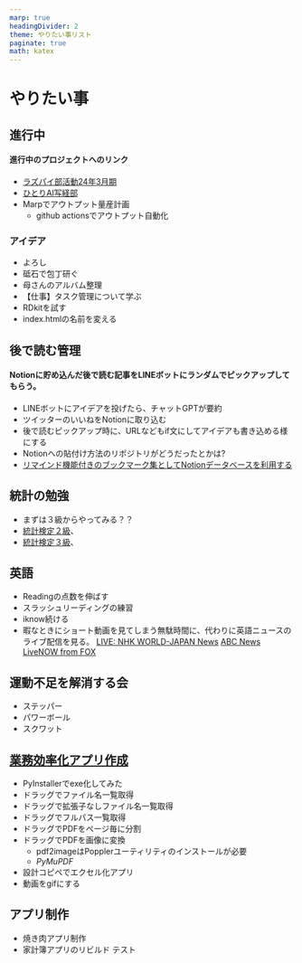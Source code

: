```yaml
---
marp: true
headingDivider: 2
theme: やりたい事リスト
paginate: true
math: katex
---
```


# やりたい事

<!-- _class: title -->
<!-- _paginate: false -->

## 進行中

#### 進行中のプロジェクトへのリンク

- [ラズパイ部活動24年3月期](https://yh-nr.github.io/StudyNotes/ラズパイ部アウトプット/ラズパイ部アウトプット.html )
- [ひとりAI写経部](https://yh-nr.github.io/StudyNotes/AI実装ノート_240221003227/index.html )
- Marpでアウトプット量産計画
  - github actionsでアウトプット自動化

### アイデア

- よろし
- 砥石で包丁研ぐ
- 母さんのアルバム整理
- 【仕事】タスク管理について学ぶ
- RDkitを試す
- index.htmlの名前を変える

## 後で読む管理

#### Notionに貯め込んだ後で読む記事をLINEボットにランダムでピックアップしてもらう。

- LINEボットにアイデアを投げたら、チャットGPTが要約
- ツイッターのいいねをNotionに取り込む
- 後で読むピックアップ時に、URLなどもif文にしてアイデアも書き込める様にする
- Notionへの貼付け方法のリポジトリがどうだったとかは?
- [リマインド機能付きのブックマーク集としてNotionデータベースを利用する](https://www.notion.so/Notion-59e190b0b52b4320967cbbfe4dac11b8?pvs=21)

## 統計の勉強
- まずは３級からやってみる？？
- [統計検定２級](https://www.toukei-kentei.jp/exam/grade2/)、
- [統計検定３級](https://www.toukei-kentei.jp/exam/grade3/)、

## 英語

- Readingの点数を伸ばす
- スラッシュリーディングの練習
- iknow続ける
- 暇なときにショート動画を見てしまう無駄時間に、代わりに英語ニュースのライブ配信を見る。
    [LIVE: NHK WORLD-JAPAN News](https://www.youtube.com/watch?v=f0lYkdA-Gtw)
    [ABC News](https://www.youtube.com/@ABCNews/streams)
    [LiveNOW from FOX](https://www.youtube.com/@livenowfox/streams)

## 運動不足を解消する会

- ステッパー
- パワーボール
- スクワット

## [業務効率化アプリ作成](https://www.notion.so/bcca49c42b934eb1926653ad7277e4e4?pvs=21)

- PyInstallerでexe化してみた
- ドラッグでファイル名一覧取得
- ドラッグで拡張子なしファイル名一覧取得
- ドラッグでフルパス一覧取得
- ドラッグでPDFをページ毎に分割
- ドラッグでPDFを画像に変換
  - pdf2imageはPopplerユーティリティのインストールが必要
  - *PyMuPDF*
- 設計コピペでエクセル化アプリ
- 動画をgifにする


## アプリ制作

- 焼き肉アプリ制作
- 家計簿アプリのリビルド
テスト
